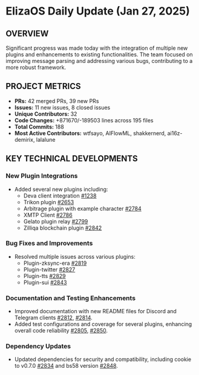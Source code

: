 # ElizaOS Daily Update (Jan 27, 2025)

## OVERVIEW 
Significant progress was made today with the integration of multiple new plugins and enhancements to existing functionalities. The team focused on improving message parsing and addressing various bugs, contributing to a more robust framework.

## PROJECT METRICS
- **PRs:** 42 merged PRs, 39 new PRs
- **Issues:** 11 new issues, 8 closed issues
- **Unique Contributors:** 32
- **Code Changes:** +871670/-189503 lines across 195 files
- **Total Commits:** 188
- **Most Active Contributors:** wtfsayo, AIFlowML, shakkernerd, ai16z-demirix, lalalune

## KEY TECHNICAL DEVELOPMENTS

### New Plugin Integrations
- Added several new plugins including:
  - Deva client integration [#1238](https://github.com/elizaos/eliza/pull/1238)
  - Trikon plugin [#2653](https://github.com/elizaos/eliza/pull/2653)
  - Arbitrage plugin with example character [#2784](https://github.com/elizaos/eliza/pull/2784)
  - XMTP Client [#2786](https://github.com/elizaos/eliza/pull/2786)
  - Gelato plugin relay [#2799](https://github.com/elizaos/eliza/pull/2799)
  - Zilliqa blockchain plugin [#2842](https://github.com/elizaos/eliza/pull/2842)

### Bug Fixes and Improvements
- Resolved multiple issues across various plugins:
  - Plugin-zksync-era [#2819](https://github.com/elizaos/eliza/pull/2819)
  - Plugin-twitter [#2827](https://github.com/elizaos/eliza/pull/2827)
  - Plugin-tts [#2829](https://github.com/elizaos/eliza/pull/2829)
  - Plugin-sui [#2843](https://github.com/elizaos/eliza/pull/2843)

### Documentation and Testing Enhancements
- Improved documentation with new README files for Discord and Telegram clients [#2812](https://github.com/elizaos/eliza/pull/2812), [#2814](https://github.com/elizaos/eliza/pull/2814).
- Added test configurations and coverage for several plugins, enhancing overall code reliability [#2805](https://github.com/elizaos/eliza/pull/2805), [#2850](https://github.com/elizaos/eliza/pull/2850).

### Dependency Updates
- Updated dependencies for security and compatibility, including cookie to v0.7.0 [#2834](https://github.com/elizaos/eliza/pull/2834) and bs58 version [#2848](https://github.com/elizaos/eliza/pull/2848).